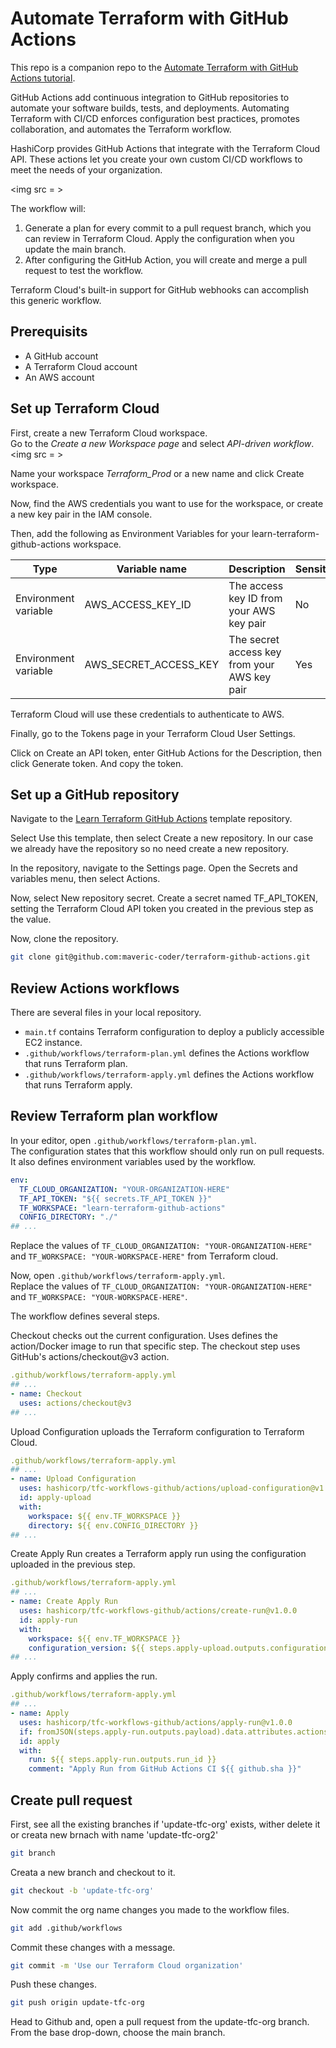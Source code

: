 # Automate Terraform with GitHub Actions

This repo is a companion repo to the [Automate Terraform with GitHub Actions tutorial](https://developer.hashicorp.com/terraform/tutorials/automation/github-actions).

GitHub Actions add continuous integration to GitHub repositories to automate your software builds, tests, and deployments. Automating Terraform with CI/CD enforces configuration best practices, promotes collaboration, and automates the Terraform workflow.

HashiCorp provides GitHub Actions that integrate with the Terraform Cloud API. These actions let you create your own custom CI/CD workflows to meet the needs of your organization.

<img src = >

The workflow will:

1. Generate a plan for every commit to a pull request branch, which you can review in Terraform Cloud.
Apply the configuration when you update the main branch.
2. After configuring the GitHub Action, you will create and merge a pull request to test the workflow.

Terraform Cloud's built-in support for GitHub webhooks can accomplish this generic workflow. 

## Prerequisits
* A GitHub account
* A Terraform Cloud account
* An AWS account


## Set up Terraform Cloud

First, create a new Terraform Cloud workspace.
<br>Go to the *Create a new Workspace page* and select *API-driven workflow*.
<img src = >

Name your workspace *Terraform_Prod* or a new name and click Create workspace.


Now, find the AWS credentials you want to use for the workspace, or create a new key pair in the IAM console. 

Then, add the following as Environment Variables for your learn-terraform-github-actions workspace.


|Type|	Variable name|	Description|	Sensitive|
|-----|-----|-----|--|
|Environment variable|	AWS_ACCESS_KEY_ID|	The access key ID from your AWS key pair|	No|
|Environment variable|	AWS_SECRET_ACCESS_KEY|	The secret access key from your AWS key pair|	Yes|


Terraform Cloud will use these credentials to authenticate to AWS.

Finally, go to the Tokens page in your Terraform Cloud User Settings.

Click on Create an API token, enter GitHub Actions for the Description, then click Generate token. And copy the token.



## Set up a GitHub repository

Navigate to the [Learn Terraform GitHub Actions](https://github.com/hashicorp-education/learn-terraform-github-actions) template repository.

Select Use this template, then select Create a new repository. In our case we already have the repository so no need create a new repository.

In the repository, navigate to the Settings page. Open the Secrets and variables menu, then select Actions.

Now, select New repository secret. Create a secret named TF_API_TOKEN, setting the Terraform Cloud API token you created in the previous step as the value.

Now, clone the repository.
```sh
git clone git@github.com:maveric-coder/terraform-github-actions.git
```

## Review Actions workflows
There are several files in your local repository.

* `main.tf` contains Terraform configuration to deploy a publicly accessible EC2 instance.
* `.github/workflows/terraform-plan.yml` defines the Actions workflow that runs Terraform plan.
* `.github/workflows/terraform-apply.yml` defines the Actions workflow that runs Terraform apply.


## Review Terraform plan workflow
In your editor, open `.github/workflows/terraform-plan.yml`.
<br>The configuration states that this workflow should only run on pull requests. It also defines environment variables used by the workflow.
```yml
env:
  TF_CLOUD_ORGANIZATION: "YOUR-ORGANIZATION-HERE"
  TF_API_TOKEN: "${{ secrets.TF_API_TOKEN }}"
  TF_WORKSPACE: "learn-terraform-github-actions"
  CONFIG_DIRECTORY: "./"
## ...
```
Replace the values of `TF_CLOUD_ORGANIZATION: "YOUR-ORGANIZATION-HERE"` and `TF_WORKSPACE: "YOUR-WORKSPACE-HERE"` from Terraform cloud.

Now, open `.github/workflows/terraform-apply.yml`.
<br>Replace the values of `TF_CLOUD_ORGANIZATION: "YOUR-ORGANIZATION-HERE"` and `TF_WORKSPACE: "YOUR-WORKSPACE-HERE"`.

The workflow defines several steps.

Checkout checks out the current configuration. Uses defines the action/Docker image to run that specific step. The checkout step uses GitHub's actions/checkout@v3 action.

```yml
.github/workflows/terraform-apply.yml
## ...
- name: Checkout
  uses: actions/checkout@v3
## ...
```
Upload Configuration uploads the Terraform configuration to Terraform Cloud.
```yml
.github/workflows/terraform-apply.yml
## ...
- name: Upload Configuration
  uses: hashicorp/tfc-workflows-github/actions/upload-configuration@v1.0.0
  id: apply-upload
  with:
    workspace: ${{ env.TF_WORKSPACE }}
    directory: ${{ env.CONFIG_DIRECTORY }}
## ...
```
Create Apply Run creates a Terraform apply run using the configuration uploaded in the previous step.
```yml
.github/workflows/terraform-apply.yml
## ...
- name: Create Apply Run
  uses: hashicorp/tfc-workflows-github/actions/create-run@v1.0.0
  id: apply-run
  with:
    workspace: ${{ env.TF_WORKSPACE }}
    configuration_version: ${{ steps.apply-upload.outputs.configuration_version_id }}
## ...
```
Apply confirms and applies the run.
```yml
.github/workflows/terraform-apply.yml
## ...
- name: Apply
  uses: hashicorp/tfc-workflows-github/actions/apply-run@v1.0.0
  if: fromJSON(steps.apply-run.outputs.payload).data.attributes.actions.IsConfirmable
  id: apply
  with:
    run: ${{ steps.apply-run.outputs.run_id }}
    comment: "Apply Run from GitHub Actions CI ${{ github.sha }}"
```

## Create pull request
First, see all the existing branches if 'update-tfc-org' exists, wither delete it or creata new brnach with name 'update-tfc-org2'
```sh
git branch
```
Creata a new branch and checkout to it.
```sh
git checkout -b 'update-tfc-org'
```
Now commit the org name changes you made to the workflow files.
```sh
git add .github/workflows
```

Commit these changes with a message.
```sh
git commit -m 'Use our Terraform Cloud organization'
```

Push these changes.
```sh
git push origin update-tfc-org
```

Head to Github and, open a pull request from the update-tfc-org branch. From the base drop-down, choose the main branch.

